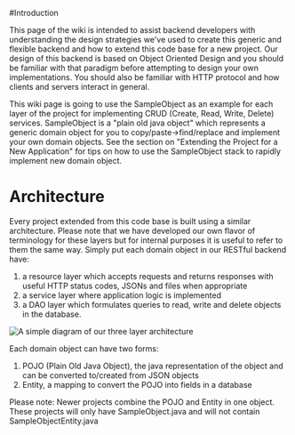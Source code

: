 #Introduction

This page of the wiki is intended to assist backend developers with understanding the design strategies we've used to create this generic and flexible backend and how to extend this code base for a new project.  Our design of this backend is based on Object Oriented Design and you should be familiar with that paradigm before attempting to design your own implementations. You should also be familiar with HTTP protocol and how clients and servers interact in general.

This wiki page is going to use the SampleObject as an example for each layer of the project for implementing CRUD (Create, Read, Write, Delete) services.  SampleObject is a "plain old java object" which represents a generic domain object for you to copy/paste->find/replace and implement your own domain objects.  See the section on "Extending the Project for a New Application" for tips on how to use the SampleObject stack to rapidly implement new domain object.

# Architecture

Every project extended from this code base is built using a similar architecture.  Please note that we have developed our own flavor of terminology for these layers but for internal purposes it is useful to refer to them the same way.  Simply put each domain object in our RESTful backend have: 

1. a resource layer which accepts requests and returns responses with useful HTTP status codes, JSONs and files when appropriate 
1. a service layer where application logic is implemented 
1. a DAO layer which formulates queries to read, write and delete objects in the database. 

![A simple diagram of our three layer architecture](http://i.imgur.com/ROhqVxG.png)

Each domain object can have two forms:

1. POJO (Plain Old Java Object), the java representation of the object and can be converted to/created from JSON objects
1. Entity, a mapping to convert the POJO into fields in a database

Please note: Newer projects combine the POJO and Entity in one object. These projects will only have SampleObject.java and will not contain SampleObjectEntity.java

